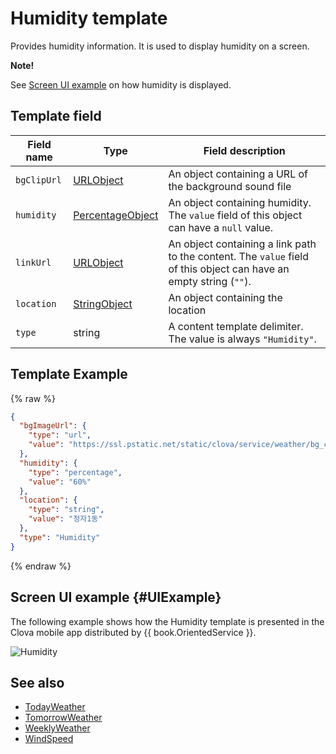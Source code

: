 # Humidity template
Provides humidity information. It is used to display humidity on a screen.

<div class="note">
<p><strong>Note!</strong></p>
<p>See <a href="#UIExample">Screen UI example</a> on how humidity is displayed.</p>
</div>

## Template field

| Field name       | Type    | Field description                     |
|---------------|---------|-----------------------------|
| `bgClipUrl`     | [URLObject](/CIC/References/ContentTemplates/Shared_Objects.md#URLObject) | An object containing a URL of the background sound file |
| `humidity`      | [PercentageObject](/CIC/References/ContentTemplates/Shared_Objects.md#PercentageObject) | An object containing humidity. The `value` field of this object can have a `null` value. |
| `linkUrl`       | [URLObject](/CIC/References/ContentTemplates/Shared_Objects.md#URLObject) | An object containing a link path to the content. The `value` field of this object can have an empty string (`""`).  |
| `location`      | [StringObject](/CIC/References/ContentTemplates/Shared_Objects.md#StringObject) | An object containing the location |
| `type`          | string | A content template delimiter. The value is always `"Humidity"`. |

## Template Example

{% raw %}
```json
{
  "bgImageUrl": {
    "type": "url",
    "value": "https://ssl.pstatic.net/static/clova/service/weather/bg_cloud_night.mp4"
  },
  "humidity": {
    "type": "percentage",
    "value": "60%"
  },
  "location": {
    "type": "string",
    "value": "정자1동"
  },
  "type": "Humidity"
}
```
{% endraw %}

## Screen UI example {#UIExample}
The following example shows how the Humidity template is presented in the Clova mobile app distributed by {{ book.OrientedService }}.

![Humidity](/CIC/Resources/Images/Content-Template-Humidity.png)

## See also
* [TodayWeather](/CIC/References/ContentTemplates/TodayWeather.md)
* [TomorrowWeather](/CIC/References/ContentTemplates/TomorrowWeather.md)
* [WeeklyWeather](/CIC/References/ContentTemplates/WeeklyWeather.md)
* [WindSpeed](/CIC/References/ContentTemplates/WindSpeed.md)